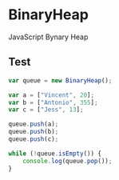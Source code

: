 # BinaryHeap
JavaScript Bynary Heap

## Test

``` javascript
var queue = new BinaryHeap();

var a = ["Vincent", 20];
var b = ["Antonio", 355];
var c = ["Jess", 13];

queue.push(a);
queue.push(b);
queue.push(c);

while (!queue.isEmpty()) {
    console.log(queue.pop());
}
```
